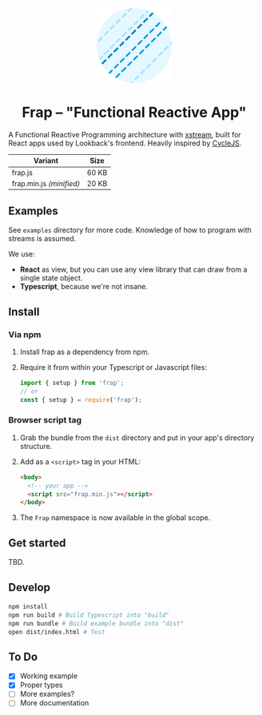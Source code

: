 <p align="center">
  <img src="./frap-logo.svg" width="150" height="150" alt="Frap">
</p>
<h1 align="center">Frap – "Functional Reactive App"</h1>

A Functional Reactive Programming architecture with [xstream](http://staltz.github.io/xstream/), built for React apps used by Lookback's frontend. Heavily inspired by [CycleJS](https://cycle.js.org).

| Variant | Size |
|---------|------|
| frap.js | 60 KB |
| frap.min.js *(minified)* | 20 KB |

## Examples

See `examples` directory for more code. Knowledge of how to program with streams is assumed.

We use:

- **React** as view, but you can use any view library that can draw from a single state object.
- **Typescript**, because we're not insane.

## Install

### Via npm

1. Install frap as a dependency from npm.
2. Require it from within your Typescript or Javascript files:

   ```ts
   import { setup } from 'frap';
   // or
   const { setup } = require('frap');
   ```

### Browser script tag

1. Grab the bundle from the `dist` directory and put in your app's directory structure.
2. Add as a `<script>` tag in your HTML:

   ```html
   <body>
     <!-- your app -->
     <script src="frap.min.js"></script>
   </body>
   ```
3. The `Frap` namespace is now available in the global scope.

## Get started

TBD.


## Develop

```bash
npm install
npm run build # Build Typescript into "build"
npm run bundle # Build example bundle into "dist"
open dist/index.html # Test
```

## To Do

- [x] Working example
- [x] Proper types
- [ ] More examples?
- [ ] More documentation
